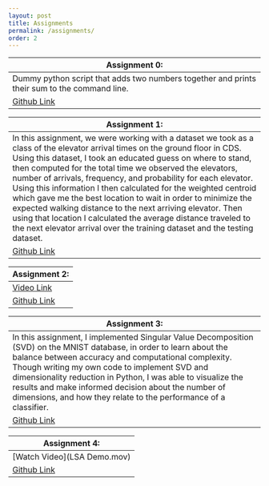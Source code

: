```yaml
---
layout: post
title: Assignments
permalink: /assignments/
order: 2
---
```


|Assignment 0:|
|-------------|
|Dummy python script that adds two numbers together and prints their sum to the command line.|
|[Github Link](https://github.com/tsmuskin/tsmuskin-assignment-0)|

|Assignment 1:|
|-------------|
|In this assignment, we were working with a dataset we took as a class of the elevator arrival times on the ground floor in CDS. Using this dataset, I took an educated guess on where to stand, then computed for the total time we observed the elevators, number of arrivals, frequency, and probability for each elevator. Using this information I then calculated for the weighted centroid which gave me the best location to wait in order to minimize the expected walking distance to the next arriving elevator. Then using that location I calculated the average distance traveled to the next elevator arrival over the training dataset and the testing dataset.|
|[Github Link](https://github.com/tsmuskin/tsmuskin-assignment-1)|

|Assignment 2:|
|-------------|
|[Video Link](https://youtu.be/4m3u8rf7LuI)|
|[Github Link](https://github.com/tsmuskin/tsmuskin-assignment-2)|

|Assignment 3:|
|-------------|
|In this assignment, I implemented Singular Value Decomposition (SVD) on the MNIST database, in order to learn about the balance between accuracy and computational complexity. Though writing my own code to implement SVD and dimensionality reduction in Python, I was able to visualize the results and make informed decision about the number of dimensions, and how they relate to the performance of a classifier.
|[Github Link](https://github.com/tsmuskin/tsmuskin-assignment-3)|

|Assignment 4:|
|-------------|
|[Watch Video](LSA Demo.mov)|
|[Github Link](https://github.com/tsmuskin/tsmuskin-assignment-4)|